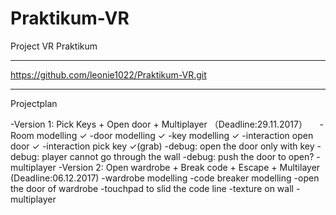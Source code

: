 # Praktikum-VR
Project VR Praktikum

---------------------------------------------------

https://github.com/leonie1022/Praktikum-VR.git

---------------------------------------------------
Projectplan

-Version 1: Pick Keys + Open door + Multiplayer （Deadline:29.11.2017）
     -Room modelling ✓
     -door modelling ✓
     -key modelling ✓
     -interaction open door ✓
     -interaction pick key ✓(grab)
     -debug: open the door only with key 
     -debug: player cannot go through the wall
     -debug: push the door to open?
     -multiplayer 
-Version 2: Open wardrobe + Break code + Escape + Multilayer (Deadline:06.12.2017)
     -wardrobe modelling
     -code breaker modelling
     -open the door of wardrobe
     -touchpad to slid the code line
     -texture on wall
     -multiplayer

